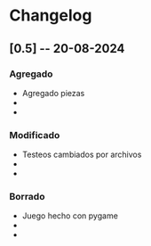 # Changelog

## [0.5] -- 20-08-2024

### Agregado
-   Agregado piezas
-   
-   

### Modificado
-   Testeos cambiados por archivos
- 
- 

### Borrado
-   Juego hecho con pygame
- 
- 